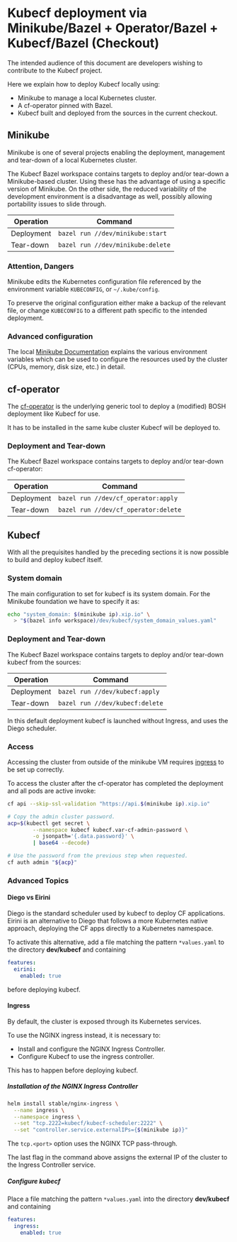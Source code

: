# Kubecf deployment via Minikube/Bazel + Operator/Bazel + Kubecf/Bazel (Checkout)

The intended audience of this document are developers wishing to
contribute to the Kubecf project.

Here we explain how to deploy Kubecf locally using:

  - Minikube to manage a local Kubernetes cluster.
  - A cf-operator pinned with Bazel.
  - Kubecf built and deployed from the sources in the current checkout.

## Minikube

Minikube is one of several projects enabling the deployment,
management and tear-down of a local Kubernetes cluster.

The Kubecf Bazel workspace contains targets to deploy and/or tear-down
a Minikube-based cluster. Using these has the advantage of using a
specific version of Minikube. On the other side, the reduced
variability of the development environment is a disadvantage as well,
possibly allowing portability issues to slide through.

|Operation  |Command                            |
|---        |---                                |
|Deployment | `bazel run //dev/minikube:start`  |
|Tear-down  | `bazel run //dev/minikube:delete` |

### Attention, Dangers

Minikube edits the Kubernetes configuration file referenced by the
environment variable `KUBECONFIG`, or `~/.kube/config`.

To preserve the original configuration either make a backup of the
relevant file, or change `KUBECONFIG` to a different path specific to
the intended deployment.

### Advanced configuration

The local [Minikube Documentation](../kube/minikube.md) explains the
various environment variables which can be used to configure the
resources used by the cluster (CPUs, memory, disk size, etc.) in
detail.

## cf-operator

The [cf-operator] is the underlying generic tool to deploy a (modified)
BOSH deployment like Kubecf for use.

[cf-operator]: https://github.com/cloudfoundry-incubator/cf-operator

It has to be installed in the same kube cluster Kubecf will be deployed to.

### Deployment and Tear-down

The Kubecf Bazel workspace contains targets to deploy and/or tear-down
cf-operator:

|Operation  |Command                               |
|---        |---                                   |
|Deployment | `bazel run //dev/cf_operator:apply`  |
|Tear-down  | `bazel run //dev/cf_operator:delete` |

## Kubecf

With all the prequisites handled by the preceding sections it is now
possible to build and deploy kubecf itself.

### System domain

The main configuration to set for kubecf is its system domain.
For the Minikube foundation we have to specify it as:

```sh
echo "system_domain: $(minikube ip).xip.io" \
  > "$(bazel info workspace)/dev/kubecf/system_domain_values.yaml"
```

### Deployment and Tear-down

The Kubecf Bazel workspace contains targets to deploy and/or tear-down
kubecf from the sources:

|Operation  |Command                          |
|---        |---                              |
|Deployment | `bazel run //dev/kubecf:apply`  |
|Tear-down  | `bazel run //dev/kubecf:delete` |

In this default deployment kubecf is launched without Ingress, and
uses the Diego scheduler.

### Access

Accessing the cluster from outside of the minikube VM requires
[ingress](#ingress) to be set up correctly.

To access the cluster after the cf-operator has completed the
deployment and all pods are active invoke:

```sh
cf api --skip-ssl-validation "https://api.$(minikube ip).xip.io"

# Copy the admin cluster password.
acp=$(kubectl get secret \
        --namespace kubecf kubecf.var-cf-admin-password \
        -o jsonpath='{.data.password}' \
        | base64 --decode)

# Use the password from the previous step when requested.
cf auth admin "${acp}"
```

### Advanced Topics

#### Diego vs Eirini

Diego is the standard scheduler used by kubecf to deploy CF
applications. Eirini is an alternative to Diego that follows a more
Kubernetes native approach, deploying the CF apps directly to a
Kubernetes namespace.

To activate this alternative, add a file matching the pattern
`*values.yaml` to the directory __dev/kubecf__ and containing

```yaml
features:
  eirini:
    enabled: true
```

before deploying kubecf.

#### Ingress

By default, the cluster is exposed through its Kubernetes services.

To use the NGINX ingress instead, it is necessary to:

  - Install and configure the NGINX Ingress Controller.
  - Configure Kubecf to use the ingress controller.

This has to happen before deploying kubecf.

##### Installation of the NGINX Ingress Controller

```sh
helm install stable/nginx-ingress \
  --name ingress \
  --namespace ingress \
  --set "tcp.2222=kubecf/kubecf-scheduler:2222" \
  --set "controller.service.externalIPs={$(minikube ip)}"
```

The `tcp.<port>` option uses the NGINX TCP pass-through.

The last flag in the command above assigns the external IP of the
cluster to the Ingress Controller service.

##### Configure kubecf

Place a file matching the pattern `*values.yaml` into the directory
__dev/kubecf__ and containing

```yaml
features:
  ingress:
    enabled: true
```
